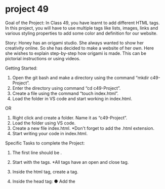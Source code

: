 # project 49
Goal of the Project: In Class 49, you have learnt to add different HTML tags. 
In this project, you will have to use multiple tags like lists, images, links and various styling properties to add some color and definition for our website. 

Story: Honey has an origami studio. She always wanted to show her creativity online. So she has decided to make a website of her own. Here she wishes to explain step-by-step how origami is made. This can be pictorial instructions or using videos.


Getting Started: 

1. Open the git bash and make a directory using the command “mkdir c49-Project”. 
2. Enter the directory using command “cd c49-Project”.
3. Create a file using the command “touch index.html”. 
4. Load the folder in VS code and start working in index.html.

OR 
 
1. Right click and create a folder. Name it as “c49-Project”. 
2. Load the folder using VS code. 
3. Create a new file index.html. *Don't forget to add the .html extension. 
4. Start writing your code in index.html.

 
Specific Tasks to complete the Project: 
1. The first line should be <!DOCTYPE html>. 
2. Start with the <html> tags. *All tags have an open and close tag. 
3. Inside the html tag, create a <head> tag. 
4. Inside the head tag: 
    ● Add the <title> tag. 
    ○ Give the title as Origami Designs. 
    ● Create a <style> tag. 
5. Now outside the head tag, but within the html tag, create the <body> tag. 
6. Start the website design now by adding a header tag to display Origami Designs. 
7. Add <anchor> tag to  create links for About Us and Follow Us.
8. Use the anchor <a> tag for an image. 
    ● You need to add images into the VS code to add used images. 
    ● You can use various origami pictures for this project.
9. Use target=”_blank” in an anchor tag to open the link in a new tab. 
10. Use the <img> tag inside the <a> tag to make sure that my images, when clicked, open the link which explains how to do the origami.
    ● The link can be a video or a webpage. 
11. Add text that says interesting facts about the Origami using <p> paragraph tags. 
12. Add various facts about the origami objects by using the ordered list <ol> tags and unordered list <ul> tags. 
13. Use the same methods for as many origami designs as you wish to. 
14. To give a draw line you can use a <hr> tag. 
15. To give a new line we use the <br> tag.
16. Check all the tags and design aspects you have added before submitting the project. 

            
            
            Additional Challenging Tasks: 
            1. Experiment various tags like, <i> , <b> <center> <hr> <br> 
            2. Instead of links to the websites, add steps written to video tutorials.


Submitting the Project: 
1. Upload your completed project to your own github account. 
2. Enable Github pages for the repository. 
3. Copy and paste the link to the github pages in the Student Dashboard against the correct class number.


Hints: 
1. Links to all the tags and how to use them: HTML TAGS 
2. Few Images you may want to use can be downloaded from HERE. 
3. Few links you can use to add to your website: 
    ● http://origami.me/camel/ 
    ● http://origami.me/chameleon/ 
    ● http://origami.me/pigeon/ 
    ● http://origami.me/teddy-bear/ 
    ● http://origami.me/panda/ 
    ● http://origami.me/flying-cicada/ 

                *Refer to the images given above for reference